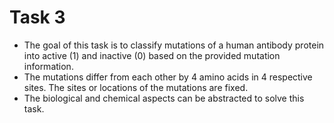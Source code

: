 # Task 3
* The goal of this task is to classify mutations of a human antibody protein into active (1) and inactive (0) based on the provided mutation information.
* The mutations differ from each other by 4 amino acids in 4 respective sites. The sites or locations of the mutations are fixed.
* The biological and chemical aspects can be abstracted to solve this task.